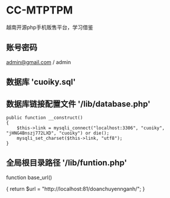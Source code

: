 # CC-MTPTPM

越南开源php手机贩售平台，学习借鉴


## 账号密码
admin@gmail.com / admin

## 数据库 'cuoiky.sql'

## 数据库链接配置文件 '/lib/database.php'

    public function __construct()
    {
        $this->link = mysqli_connect("localhost:3306", "cuoiky", "jHNG4Bnszj772LXD", "cuoiky") or die();
        mysqli_set_charset($this->link, "utf8");
    }


## 全局根目录路径 '/lib/funtion.php'

function base_url()

{
    return $url = "http://localhost:81/doanchuyennganh/";
}
